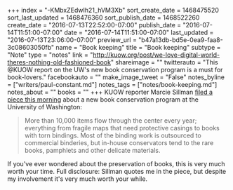 +++
index = "-KMbxZEdwIh21_hVM3Xb"
sort_create_date = 1468475520
sort_last_updated = 1468476360
sort_publish_date = 1468522260
create_date = "2016-07-13T22:52:00-07:00"
publish_date = "2016-07-14T11:51:00-07:00"
date = "2016-07-14T11:51:00-07:00"
last_updated = "2016-07-13T23:06:00-07:00"
preview_url = "b47a13db-bd5e-0ea9-faa8-3c08603050fb"
name = "Book keeping"
title = "Book keeping"
subtype = "Note"
type = "notes"
link = "http://kuow.org/post/we-love-digital-world-theres-nothing-old-fashioned-book"
shareimage = ""
twitterauto = "This @KUOW report on the UW's new book conservation program is a must for book-lovers."
facebookauto = ""
make_image_tweet = "False"
notes_byline = ["writers/paul-constant.md"]
notes_tags = ["notes/book-keeping.md"]
notes_about = ""
books = ""
+++
KUOW reporter Marcie Sillman [filed a piece this morning](http://kuow.org/post/we-love-digital-world-theres-nothing-old-fashioned-book) about a new book conservation program at the University of Washington:

<blockquote>More than 10,000 items flow through the center every year; everything from fragile maps that need protective casings to books with torn bindings. Most of the binding work is outsourced to commercial binderies, but in-house conservators tend to the rare books, pamphlets and other delicate materials.</blockquote>

If you've ever wondered about the preservation of books, this is very much worth your time. Full disclosure: Sillman quotes me in the piece, but despite my involvement it's very much worth your while.